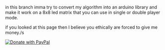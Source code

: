 in this branch imma try to convert my algorithm into an arduino library and make it work on a 8x8 led matrix that you can use in single or double player mode.

if you looked at this page then I believe you ethically are forced to give me money./s

[![Donate with PayPal](https://raw.githubusercontent.com/stefan-niedermann/paypal-donate-button/master/paypal-donate-button.png)](https://www.paypal.com/cgi-bin/webscr?cmd=_s-xclick&hosted_button_id=WHWRLDWSEH6YL)
